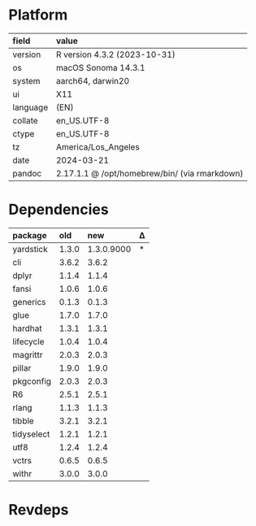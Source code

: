 # Platform

|field    |value                                         |
|:--------|:---------------------------------------------|
|version  |R version 4.3.2 (2023-10-31)                  |
|os       |macOS Sonoma 14.3.1                           |
|system   |aarch64, darwin20                             |
|ui       |X11                                           |
|language |(EN)                                          |
|collate  |en_US.UTF-8                                   |
|ctype    |en_US.UTF-8                                   |
|tz       |America/Los_Angeles                           |
|date     |2024-03-21                                    |
|pandoc   |2.17.1.1 @ /opt/homebrew/bin/ (via rmarkdown) |

# Dependencies

|package    |old   |new        |Δ  |
|:----------|:-----|:----------|:--|
|yardstick  |1.3.0 |1.3.0.9000 |*  |
|cli        |3.6.2 |3.6.2      |   |
|dplyr      |1.1.4 |1.1.4      |   |
|fansi      |1.0.6 |1.0.6      |   |
|generics   |0.1.3 |0.1.3      |   |
|glue       |1.7.0 |1.7.0      |   |
|hardhat    |1.3.1 |1.3.1      |   |
|lifecycle  |1.0.4 |1.0.4      |   |
|magrittr   |2.0.3 |2.0.3      |   |
|pillar     |1.9.0 |1.9.0      |   |
|pkgconfig  |2.0.3 |2.0.3      |   |
|R6         |2.5.1 |2.5.1      |   |
|rlang      |1.1.3 |1.1.3      |   |
|tibble     |3.2.1 |3.2.1      |   |
|tidyselect |1.2.1 |1.2.1      |   |
|utf8       |1.2.4 |1.2.4      |   |
|vctrs      |0.6.5 |0.6.5      |   |
|withr      |3.0.0 |3.0.0      |   |

# Revdeps


